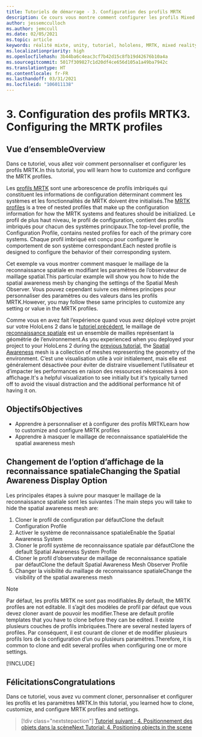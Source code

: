 ```yaml
---
title: Tutoriels de démarrage - 3. Configuration des profils MRTK
description: Ce cours vous montre comment configurer les profils Mixed Reality Toolkit (MRTK).
author: jessemcculloch
ms.author: jemccull
ms.date: 02/05/2021
ms.topic: article
keywords: réalité mixte, unity, tutoriel, hololens, MRTK, mixed reality toolkit, UWP, reconnaissance spatiale
ms.localizationpriority: high
ms.openlocfilehash: 3b44ba6c4eac3cf7b42d15c8fb19d42676b10a4a
ms.sourcegitcommit: 5017f309827c1d20df4ce656d105a1a49ba7942c
ms.translationtype: HT
ms.contentlocale: fr-FR
ms.lasthandoff: 03/31/2021
ms.locfileid: "106011138"
---
```

# <a name="3-configuring-the-mrtk-profiles"></a><span data-ttu-id="fabdf-105">3. Configuration des profils MRTK</span><span class="sxs-lookup"><span data-stu-id="fabdf-105">3. Configuring the MRTK profiles</span></span>

## <a name="overview"></a><span data-ttu-id="fabdf-106">Vue d’ensemble</span><span class="sxs-lookup"><span data-stu-id="fabdf-106">Overview</span></span>

<span data-ttu-id="fabdf-107">Dans ce tutoriel, vous allez voir comment personnaliser et configurer les profils MRTK.</span><span class="sxs-lookup"><span data-stu-id="fabdf-107">In this tutorial, you will learn how to customize and configure the MRTK profiles.</span></span>

<span data-ttu-id="fabdf-108">Les <a href="/windows/mixed-reality/mrtk-unity/features/profiles/profiles.md" target="_blank">profils MRTK</a> sont une arborescence de profils imbriqués qui constituent les informations de configuration déterminant comment les systèmes et les fonctionnalités de MRTK doivent être initialisés.</span><span class="sxs-lookup"><span data-stu-id="fabdf-108">The <a href="/windows/mixed-reality/mrtk-unity/features/profiles/profiles.md" target="_blank">MRTK profiles</a> is a tree of nested profiles that make up the configuration information for how the MRTK systems and features should be initialized.</span></span> <span data-ttu-id="fabdf-109">Le profil de plus haut niveau, le profil de configuration, contient des profils imbriqués pour chacun des systèmes principaux.</span><span class="sxs-lookup"><span data-stu-id="fabdf-109">The top-level profile, the Configuration Profile, contains nested profiles for each of the primary core systems.</span></span> <span data-ttu-id="fabdf-110">Chaque profil imbriqué est conçu pour configurer le comportement de son système correspondant.</span><span class="sxs-lookup"><span data-stu-id="fabdf-110">Each nested profile is designed to configure the behavior of their corresponding system.</span></span>

<span data-ttu-id="fabdf-111">Cet exemple va vous montrer comment masquer le maillage de la reconnaissance spatiale en modifiant les paramètres de l’observateur de maillage spatial.</span><span class="sxs-lookup"><span data-stu-id="fabdf-111">This particular example will show you how to hide the spatial awareness mesh by changing the settings of the Spatial Mesh Observer.</span></span> <span data-ttu-id="fabdf-112">Vous pouvez cependant suivre ces mêmes principes pour personnaliser des paramètres ou des valeurs dans les profils MRTK.</span><span class="sxs-lookup"><span data-stu-id="fabdf-112">However, you may follow these same principles to customize any setting or value in the MRTK profiles.</span></span>

<span data-ttu-id="fabdf-113">Comme vous en avez fait l’expérience quand vous avez déployé votre projet sur votre HoloLens 2 dans le [tutoriel précédent](mr-learning-base-02.md#congratulations), le maillage de <a href="/windows/mixed-reality/mrtk-unity/features/spatial-awareness/spatial-awareness-getting-started.md" target="_blank">reconnaissance spatiale</a> est un ensemble de mailles représentant la géométrie de l’environnement.</span><span class="sxs-lookup"><span data-stu-id="fabdf-113">As you experienced when you deployed your project to your HoloLens 2 during the [previous tutorial](mr-learning-base-02.md#congratulations), the <a href="/windows/mixed-reality/mrtk-unity/features/spatial-awareness/spatial-awareness-getting-started.md" target="_blank">Spatial Awareness</a> mesh is a collection of meshes representing the geometry of the environment.</span></span> <span data-ttu-id="fabdf-114">C’est une visualisation utile à voir initialement, mais elle est généralement désactivée pour éviter de distraire visuellement l’utilisateur et d’impacter les performances en raison des ressources nécessaires à son affichage.</span><span class="sxs-lookup"><span data-stu-id="fabdf-114">It's a helpful visualization to see initially but it's typically turned off to avoid the visual distraction and the additional performance hit of having it on.</span></span>

## <a name="objectives"></a><span data-ttu-id="fabdf-115">Objectifs</span><span class="sxs-lookup"><span data-stu-id="fabdf-115">Objectives</span></span>

* <span data-ttu-id="fabdf-116">Apprendre à personnaliser et à configurer des profils MRTK</span><span class="sxs-lookup"><span data-stu-id="fabdf-116">Learn how to customize and configure MRTK profiles</span></span>
* <span data-ttu-id="fabdf-117">Apprendre à masquer le maillage de reconnaissance spatiale</span><span class="sxs-lookup"><span data-stu-id="fabdf-117">Hide the spatial awareness mesh</span></span>

## <a name="changing-the-spatial-awareness-display-option"></a><span data-ttu-id="fabdf-118">Changement de l’option d’affichage de la reconnaissance spatiale</span><span class="sxs-lookup"><span data-stu-id="fabdf-118">Changing the Spatial Awareness Display Option</span></span>

<span data-ttu-id="fabdf-119">Les principales étapes à suivre pour masquer le maillage de la reconnaissance spatiale sont les suivantes :</span><span class="sxs-lookup"><span data-stu-id="fabdf-119">The main steps you will take to hide the spatial awareness mesh are:</span></span>

1. <span data-ttu-id="fabdf-120">Cloner le profil de configuration par défaut</span><span class="sxs-lookup"><span data-stu-id="fabdf-120">Clone the default Configuration Profile</span></span>
2. <span data-ttu-id="fabdf-121">Activer le système de reconnaissance spatiale</span><span class="sxs-lookup"><span data-stu-id="fabdf-121">Enable the Spatial Awareness System</span></span>
3. <span data-ttu-id="fabdf-122">Cloner le profil système de reconnaissance spatiale par défaut</span><span class="sxs-lookup"><span data-stu-id="fabdf-122">Clone the default Spatial Awareness System Profile</span></span>
4. <span data-ttu-id="fabdf-123">Cloner le profil d’observateur de maillage de reconnaissance spatiale par défaut</span><span class="sxs-lookup"><span data-stu-id="fabdf-123">Clone the default Spatial Awareness Mesh Observer Profile</span></span>
5. <span data-ttu-id="fabdf-124">Changer la visibilité du maillage de reconnaissance spatiale</span><span class="sxs-lookup"><span data-stu-id="fabdf-124">Change the visibility of the spatial awareness mesh</span></span>

> [!NOTE]
> <span data-ttu-id="fabdf-125">Par défaut, les profils MRTK ne sont pas modifiables.</span><span class="sxs-lookup"><span data-stu-id="fabdf-125">By default, the MRTK profiles are not editable.</span></span> <span data-ttu-id="fabdf-126">Il s’agit des modèles de profil par défaut que vous devez cloner avant de pouvoir les modifier.</span><span class="sxs-lookup"><span data-stu-id="fabdf-126">These are default profile templates that you have to clone before they can be edited.</span></span> <span data-ttu-id="fabdf-127">Il existe plusieurs couches de profils imbriquées.</span><span class="sxs-lookup"><span data-stu-id="fabdf-127">There are several nested layers of profiles.</span></span> <span data-ttu-id="fabdf-128">Par conséquent, il est courant de cloner et de modifier plusieurs profils lors de la configuration d’un ou plusieurs paramètres.</span><span class="sxs-lookup"><span data-stu-id="fabdf-128">Therefore, it is common to clone and edit several profiles when configuring one or more settings.</span></span>

[!INCLUDE[](includes/configuring-profile.md)]

## <a name="congratulations"></a><span data-ttu-id="fabdf-129">Félicitations</span><span class="sxs-lookup"><span data-stu-id="fabdf-129">Congratulations</span></span>

<span data-ttu-id="fabdf-130">Dans ce tutoriel, vous avez vu comment cloner, personnaliser et configurer les profils et les paramètres MRTK.</span><span class="sxs-lookup"><span data-stu-id="fabdf-130">In this tutorial, you learned how to clone, customize, and configure MRTK profiles and settings.</span></span>

> [!div class="nextstepaction"]
> [<span data-ttu-id="fabdf-131">Tutoriel suivant : 4. Positionnement des objets dans la scène</span><span class="sxs-lookup"><span data-stu-id="fabdf-131">Next Tutorial: 4. Positioning objects in the scene</span></span>](mr-learning-base-04.md)